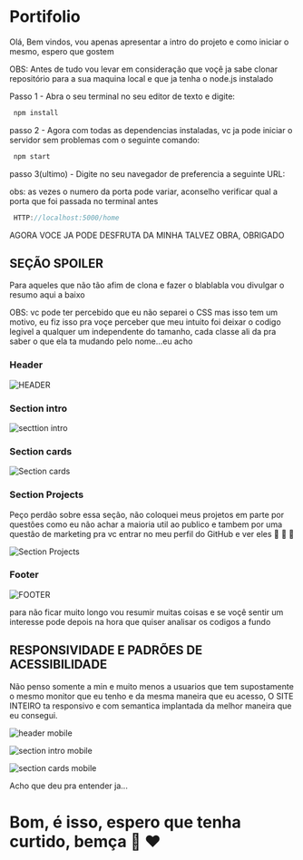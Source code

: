 # Portifolio
 
Olá, Bem vindos, vou apenas apresentar a intro do projeto e como iniciar o mesmo, espero que gostem 

OBS: Antes de tudo vou levar em consideração que voçê ja sabe clonar repositório para a sua maquina local e que ja tenha o node.js instalado

Passo 1 - Abra o seu terminal no seu editor de texto e digite:

~~~javascript
 npm install
~~~

passo 2 - Agora com todas as dependencias instaladas, vc ja pode iniciar o servidor sem problemas com o seguinte comando:

~~~javascript
 npm start
~~~

passo 3(ultimo) - Digite no seu navegador de preferencia a seguinte URL:

obs: as vezes o numero da porta pode variar, aconselho verificar qual a porta que foi passada no terminal antes

~~~javascript
 HTTP://localhost:5000/home
~~~

AGORA VOCE JA PODE DESFRUTA DA MINHA TALVEZ OBRA, OBRIGADO

## SEÇÃO SPOILER
Para aqueles que não tão afim de clona e fazer o blablabla vou divulgar o resumo aqui a baixo

OBS: vc pode ter percebido que eu não separei o CSS mas isso tem um motivo, eu fiz isso pra voçe perceber que meu intuito foi deixar o codigo legivel a qualquer um independente do tamanho, cada classe ali da pra saber o que ela ta mudando pelo nome...eu acho

### Header

![HEADER](https://user-images.githubusercontent.com/95101382/168497074-10895e01-2815-4b12-b0bd-4011776be96a.png)

### Section intro

![secttion intro](https://user-images.githubusercontent.com/95101382/168497139-86f038af-8e51-4538-8c0c-1971cf1dd234.png)

### Section cards

![Section cards](https://user-images.githubusercontent.com/95101382/168497183-4a5f7e8f-096b-4d0b-a798-589bf4bf8b3c.png)

### Section Projects

Peço perdão sobre essa seção, não coloquei meus projetos em parte por questões como eu não achar a maioria util ao publico e tambem por uma questão de marketing pra vc entrar no meu perfil do GitHub e ver eles :zany_face: :zany_face: :zany_face:

![Section Projects](https://user-images.githubusercontent.com/95101382/168497291-fb290b6d-8d7f-4aad-a7f6-928c215a20a5.png)

### Footer

![FOOTER](https://user-images.githubusercontent.com/95101382/168497362-aa66797a-bf59-4acf-bb17-456aa37f8195.png)

para não ficar muito longo vou resumir muitas coisas e se voçê sentir um interesse pode depois na hora que quiser analisar os codigos a fundo
## RESPONSIVIDADE E PADRÕES DE ACESSIBILIDADE

Não penso somente a min e muito menos a usuarios que tem supostamente o mesmo monitor que eu tenho e da mesma maneira que eu acesso, O SITE INTEIRO ta responsivo e com semantica implantada da melhor maneira que eu consegui.

![header mobile](https://user-images.githubusercontent.com/95101382/168497578-23aba57b-6dc1-42ee-aeb3-90df4743aa6e.png)

![section intro mobile](https://user-images.githubusercontent.com/95101382/168497665-18956f60-ddff-4a58-bb08-89c8be83a210.png)

![section cards mobile](https://user-images.githubusercontent.com/95101382/168497686-9dedff2c-e889-42f8-a4ba-e68d289e7c70.png)

Acho que deu pra entender ja...

# Bom, é isso, espero que tenha curtido, bemça :japanese_goblin: :heart:
